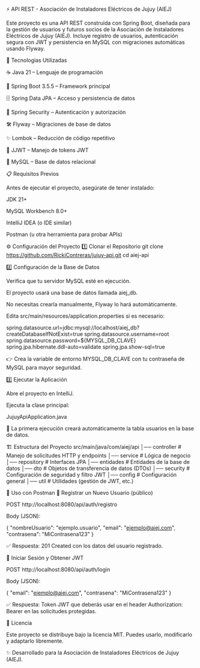 ⚡ API REST - Asociación de Instaladores Eléctricos de Jujuy (AIEJ)

Este proyecto es una API REST construida con Spring Boot, diseñada para la gestión de usuarios y futuros socios de la Asociación de Instaladores Eléctricos de Jujuy (AIEJ).
Incluye registro de usuarios, autenticación segura con JWT y persistencia en MySQL con migraciones automáticas usando Flyway.

🚀 Tecnologías Utilizadas

☕ Java 21 – Lenguaje de programación

🌱 Spring Boot 3.5.5 – Framework principal

🗄️ Spring Data JPA – Acceso y persistencia de datos

🔐 Spring Security – Autenticación y autorización

🛠️ Flyway – Migraciones de base de datos

✨ Lombok – Reducción de código repetitivo

🔑 JJWT – Manejo de tokens JWT

🐬 MySQL – Base de datos relacional

📋 Requisitos Previos

Antes de ejecutar el proyecto, asegúrate de tener instalado:

JDK 21+

MySQL Workbench 8.0+

IntelliJ IDEA
 (o IDE similar)

Postman
 (u otra herramienta para probar APIs)

⚙️ Configuración del Proyecto
1️⃣ Clonar el Repositorio
git clone https://github.com/RickiContreras/jujuy-api.git
cd aiej-api

2️⃣ Configuración de la Base de Datos

Verifica que tu servidor MySQL esté en ejecución.

El proyecto usará una base de datos llamada aiej_db.

No necesitas crearla manualmente, Flyway lo hará automáticamente.

Edita src/main/resources/application.properties si es necesario:

spring.datasource.url=jdbc:mysql://localhost/aiej_db?createDatabaseIfNotExist=true
spring.datasource.username=root
spring.datasource.password=${MYSQL_DB_CLAVE}
spring.jpa.hibernate.ddl-auto=validate
spring.jpa.show-sql=true


👉 Crea la variable de entorno MYSQL_DB_CLAVE con tu contraseña de MySQL para mayor seguridad.

3️⃣ Ejecutar la Aplicación

Abre el proyecto en IntelliJ.

Ejecuta la clase principal:

JujuyApiApplication.java


📌 La primera ejecución creará automáticamente la tabla usuarios en la base de datos.

🏗️ Estructura del Proyecto
src/main/java/com/aiej/api
│── controller   # Manejo de solicitudes HTTP y endpoints
│── service      # Lógica de negocio
│── repository   # Interfaces JPA
│── entidades    # Entidades de la base de datos
│── dto          # Objetos de transferencia de datos (DTOs)
│── security     # Configuración de seguridad y filtro JWT
│── config       # Configuración general
│── util         # Utilidades (gestión de JWT, etc.)

📌 Uso con Postman
🔹 Registrar un Nuevo Usuario (público)

POST http://localhost:8080/api/auth/registro

Body (JSON):

{
  "nombreUsuario": "ejemplo.usuario",
  "email": "ejemplo@aiej.com",
  "contrasena": "MiContrasena123"
}


✅ Respuesta: 201 Created con los datos del usuario registrado.

🔹 Iniciar Sesión y Obtener JWT

POST http://localhost:8080/api/auth/login

Body (JSON):

{
  "email": "ejemplo@aiej.com",
  "contrasena": "MiContrasena123"
}


✅ Respuesta: Token JWT que deberás usar en el header Authorization: Bearer <token> en las solicitudes protegidas.

📜 Licencia

Este proyecto se distribuye bajo la licencia MIT.
Puedes usarlo, modificarlo y adaptarlo libremente.

✨ Desarrollado para la Asociación de Instaladores Eléctricos de Jujuy (AIEJ).
